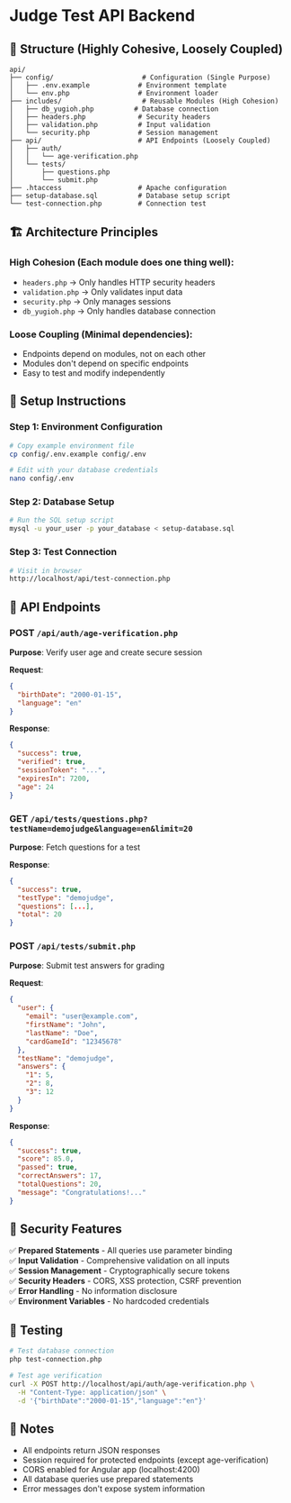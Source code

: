 # Judge Test API Backend

## 📁 Structure (Highly Cohesive, Loosely Coupled)

```
api/
├── config/                      # Configuration (Single Purpose)
│   ├── .env.example            # Environment template
│   └── env.php                 # Environment loader
├── includes/                    # Reusable Modules (High Cohesion)
│   ├── db_yugioh.php          # Database connection
│   ├── headers.php             # Security headers
│   ├── validation.php          # Input validation
│   └── security.php            # Session management
├── api/                        # API Endpoints (Loosely Coupled)
│   ├── auth/
│   │   └── age-verification.php
│   └── tests/
│       ├── questions.php
│       └── submit.php
├── .htaccess                   # Apache configuration
├── setup-database.sql          # Database setup script
└── test-connection.php         # Connection test
```

## 🏗️ Architecture Principles

### **High Cohesion** (Each module does one thing well):
- `headers.php` → Only handles HTTP security headers
- `validation.php` → Only validates input data
- `security.php` → Only manages sessions
- `db_yugioh.php` → Only handles database connection

### **Loose Coupling** (Minimal dependencies):
- Endpoints depend on modules, not on each other
- Modules don't depend on specific endpoints
- Easy to test and modify independently

## 🚀 Setup Instructions

### Step 1: Environment Configuration
```bash
# Copy example environment file
cp config/.env.example config/.env

# Edit with your database credentials
nano config/.env
```

### Step 2: Database Setup
```bash
# Run the SQL setup script
mysql -u your_user -p your_database < setup-database.sql
```

### Step 3: Test Connection
```bash
# Visit in browser
http://localhost/api/test-connection.php
```

## 📡 API Endpoints

### POST `/api/auth/age-verification.php`
**Purpose**: Verify user age and create secure session

**Request**:
```json
{
  "birthDate": "2000-01-15",
  "language": "en"
}
```

**Response**:
```json
{
  "success": true,
  "verified": true,
  "sessionToken": "...",
  "expiresIn": 7200,
  "age": 24
}
```

### GET `/api/tests/questions.php?testName=demojudge&language=en&limit=20`
**Purpose**: Fetch questions for a test

**Response**:
```json
{
  "success": true,
  "testType": "demojudge",
  "questions": [...],
  "total": 20
}
```

### POST `/api/tests/submit.php`
**Purpose**: Submit test answers for grading

**Request**:
```json
{
  "user": {
    "email": "user@example.com",
    "firstName": "John",
    "lastName": "Doe",
    "cardGameId": "12345678"
  },
  "testName": "demojudge",
  "answers": {
    "1": 5,
    "2": 8,
    "3": 12
  }
}
```

**Response**:
```json
{
  "success": true,
  "score": 85.0,
  "passed": true,
  "correctAnswers": 17,
  "totalQuestions": 20,
  "message": "Congratulations!..."
}
```

## 🔐 Security Features

✅ **Prepared Statements** - All queries use parameter binding  
✅ **Input Validation** - Comprehensive validation on all inputs  
✅ **Session Management** - Cryptographically secure tokens  
✅ **Security Headers** - CORS, XSS protection, CSRF prevention  
✅ **Error Handling** - No information disclosure  
✅ **Environment Variables** - No hardcoded credentials  

## 🧪 Testing

```bash
# Test database connection
php test-connection.php

# Test age verification
curl -X POST http://localhost/api/auth/age-verification.php \
  -H "Content-Type: application/json" \
  -d '{"birthDate":"2000-01-15","language":"en"}'
```

## 📝 Notes

- All endpoints return JSON responses
- Session required for protected endpoints (except age-verification)
- CORS enabled for Angular app (localhost:4200)
- All database queries use prepared statements
- Error messages don't expose system information

